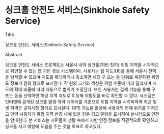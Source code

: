 # 싱크홀 안전도 서비스(Sinkhole Safety Service)

Title

싱크홀 안전도 서비스(Sinkhole Safety Service)

Abstract 

싱크홀 안전도 서비스 프로젝트는 서울시 내의 싱크홀(지반 침하) 위험 지역을 시각적으로 확인할 수 있는 웹 기반 경보 시스템이다. 사용자는 웹 지도(UI)를 통해 서울시 전역을 탐색할 수 있으며 지도를 확대하거나 축소하면 해당 구 또는 동 단위로 세분화된 위험도 정보가 원의 형태로 표시된다. 각 원의 크기와 색상은 위험 수준에 따라 달라지며 지도의 확대 비율에 따라 자동으로 범위가 조정된다. 또한 사용자는 검색 기능을 통해 구 또는 동을 선택하면 해당 지역 지도로 이동해 위험도를 바로 확인할 수 있다. 시스템은 인터넷에 공개된 싱크홀 발생 이력 데이터를 기준으로 위험 지역을 시각화하며 최근 발생 지역은 공지사항 형태로 표시된다. GPS 기능을 활용해 사용자의 현재 위치를 가져오고 만약 사용자가 위험 지역 반경 내에 있을 경우 경고 알람을 표시하여 실시간으로 안전을 안내한다. 본 서비스는 시민들이 생활 속에서 지반 안전 정보를 직관적으로 확인하고 싱크홀 사고 예방에 도움을 주는 것을 목표로 하고있다.
